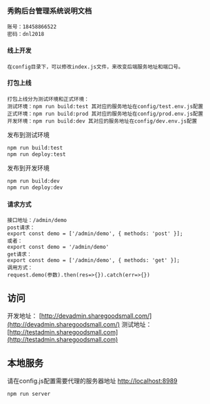 ### 秀购后台管理系统说明文档
```$xslt
账号：18458866522
密码：dnl2018
```
#### 线上开发
```
在config目录下，可以修改index.js文件，来改变后端服务地址和端口号。
```
#### 打包上线
```
打包上线分为测试环境和正式环境：
测试环境：npm run build:test 其对应的服务地址在config/test.env.js配置
正式环境：npm run build:prod 其对应的服务地址在config/prod.env.js配置
开发环境：npm run build:dev 其对应的服务地址在config/dev.env.js配置
```

发布到测试环境
```bash
npm run build:test
npm run deploy:test
```

发布到开发环境
```bash
npm run build:dev
npm run deploy:dev
```
#### 请求方式
```
接口地址：/admin/demo
post请求：
export const demo = ['/admin/demo', { methods: 'post' }];
或者：
export const demo = '/admin/demo'
get请求：
export const demo = ['/admin/demo', { methods: 'get' }];
调用方式：
request.demo(参数).then(res=>{}).catch(err=>{})
```

## 访问
开发地址： [http://devadmin.sharegoodsmall.com/](http://devadmin.sharegoodsmall.com/)
测试地址： [http://testadmin.sharegoodsmall.com](http://testadmin.sharegoodsmall.com)



## 本地服务
请在config.js配置需要代理的服务器地址
[http://localhost:8989](http://localhost:8989)

```bash
npm run server
```

> 
